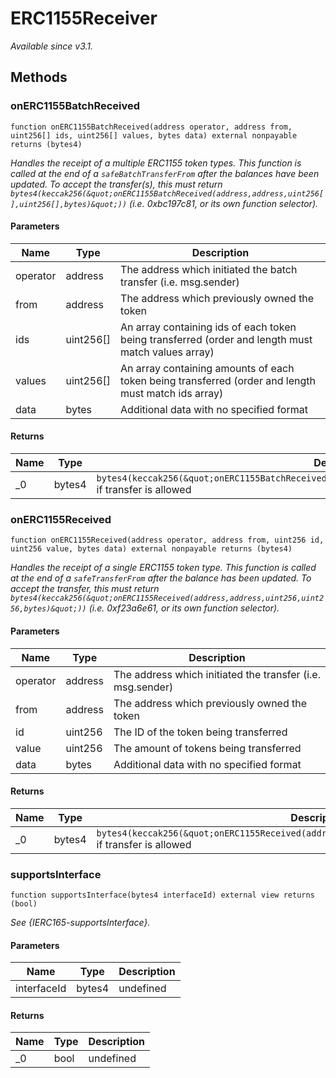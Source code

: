 # ERC1155Receiver







*_Available since v3.1._*

## Methods

### onERC1155BatchReceived

```solidity
function onERC1155BatchReceived(address operator, address from, uint256[] ids, uint256[] values, bytes data) external nonpayable returns (bytes4)
```



*Handles the receipt of a multiple ERC1155 token types. This function is called at the end of a `safeBatchTransferFrom` after the balances have been updated. To accept the transfer(s), this must return `bytes4(keccak256(&quot;onERC1155BatchReceived(address,address,uint256[],uint256[],bytes)&quot;))` (i.e. 0xbc197c81, or its own function selector).*

#### Parameters

| Name | Type | Description |
|---|---|---|
| operator | address | The address which initiated the batch transfer (i.e. msg.sender) |
| from | address | The address which previously owned the token |
| ids | uint256[] | An array containing ids of each token being transferred (order and length must match values array) |
| values | uint256[] | An array containing amounts of each token being transferred (order and length must match ids array) |
| data | bytes | Additional data with no specified format |

#### Returns

| Name | Type | Description |
|---|---|---|
| _0 | bytes4 | `bytes4(keccak256(&quot;onERC1155BatchReceived(address,address,uint256[],uint256[],bytes)&quot;))` if transfer is allowed |

### onERC1155Received

```solidity
function onERC1155Received(address operator, address from, uint256 id, uint256 value, bytes data) external nonpayable returns (bytes4)
```



*Handles the receipt of a single ERC1155 token type. This function is called at the end of a `safeTransferFrom` after the balance has been updated. To accept the transfer, this must return `bytes4(keccak256(&quot;onERC1155Received(address,address,uint256,uint256,bytes)&quot;))` (i.e. 0xf23a6e61, or its own function selector).*

#### Parameters

| Name | Type | Description |
|---|---|---|
| operator | address | The address which initiated the transfer (i.e. msg.sender) |
| from | address | The address which previously owned the token |
| id | uint256 | The ID of the token being transferred |
| value | uint256 | The amount of tokens being transferred |
| data | bytes | Additional data with no specified format |

#### Returns

| Name | Type | Description |
|---|---|---|
| _0 | bytes4 | `bytes4(keccak256(&quot;onERC1155Received(address,address,uint256,uint256,bytes)&quot;))` if transfer is allowed |

### supportsInterface

```solidity
function supportsInterface(bytes4 interfaceId) external view returns (bool)
```



*See {IERC165-supportsInterface}.*

#### Parameters

| Name | Type | Description |
|---|---|---|
| interfaceId | bytes4 | undefined |

#### Returns

| Name | Type | Description |
|---|---|---|
| _0 | bool | undefined |




